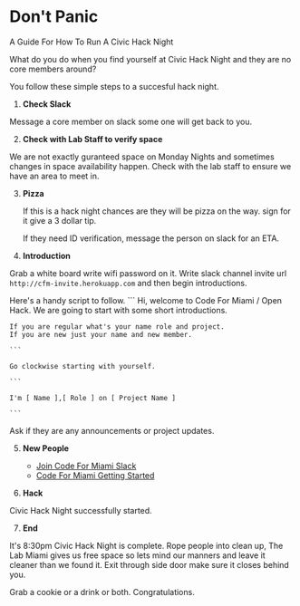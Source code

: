 # Don't Panic
A Guide For How To Run A Civic Hack Night


What do you do when you find yourself at Civic Hack Night
and they are no core members around? 

You follow these simple steps to a succesful hack night.

1. **Check Slack**

  Message a core member on slack some one will get back to you. 

2. **Check with Lab Staff to verify space**
  
  We are not exactly guranteed space on Monday Nights 
  and sometimes changes in space availability happen.
  Check with the lab staff to ensure we have an area to meet in.

3. **Pizza**
  
    If this is a hack night chances are they will be pizza on the way.
    sign for it give a 3 dollar tip.

    If they need ID verification, message the person on slack for an ETA. 
  
4. **Introduction**

  Grab a white board write wifi password on it. 
  Write slack channel invite url `http://cfm-invite.herokuapp.com`
  and then begin introductions.
  
  Here's a handy script to follow.
    ```
    Hi, welcome to Code For Miami / Open Hack. We are going to start with some short introductions.
    
    If you are regular what's your name role and project. 
    If you are new just your name and new member.
    
    ```
    
    Go clockwise starting with yourself.
    
    ```
    
    I'm [ Name ],[ Role ] on [ Project Name ]
    
    ```

  Ask if they are any announcements or project updates.

5. **New People**
      - [Join Code For Miami Slack](cfm-inviter.herokuapp.com)
      - [Code For Miami Getting Started](http://codefor.miami/get-started-with-civic-hacking) 

6. **Hack**
  
  Civic Hack Night successfully started.

7. **End**

  It's 8:30pm Civic Hack Night is complete.
  Rope people into clean up, The Lab Miami gives us free space 
  so lets mind our manners and leave it cleaner than we found it.
  Exit through side door make sure it closes behind you.
  
  Grab a cookie or a drink or both. Congratulations.
